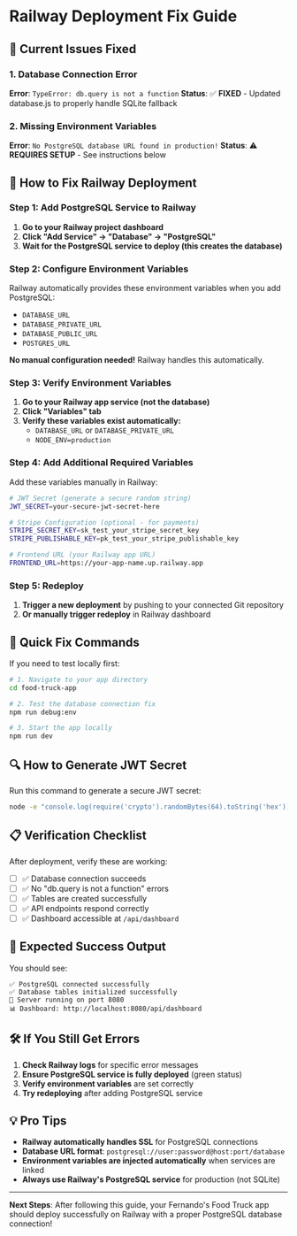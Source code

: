 # Railway Deployment Fix Guide

## 🚨 Current Issues Fixed

### 1. Database Connection Error
**Error**: `TypeError: db.query is not a function`
**Status**: ✅ **FIXED** - Updated database.js to properly handle SQLite fallback

### 2. Missing Environment Variables
**Error**: `No PostgreSQL database URL found in production!`
**Status**: ⚠️ **REQUIRES SETUP** - See instructions below

## 🔧 How to Fix Railway Deployment

### Step 1: Add PostgreSQL Service to Railway

1. **Go to your Railway project dashboard**
2. **Click "Add Service" → "Database" → "PostgreSQL"**
3. **Wait for the PostgreSQL service to deploy (this creates the database)**

### Step 2: Configure Environment Variables

Railway automatically provides these environment variables when you add PostgreSQL:
- `DATABASE_URL`
- `DATABASE_PRIVATE_URL` 
- `DATABASE_PUBLIC_URL`
- `POSTGRES_URL`

**No manual configuration needed!** Railway handles this automatically.

### Step 3: Verify Environment Variables

1. **Go to your Railway app service (not the database)**
2. **Click "Variables" tab**
3. **Verify these variables exist automatically:**
   - `DATABASE_URL` or `DATABASE_PRIVATE_URL`
   - `NODE_ENV=production`

### Step 4: Add Additional Required Variables

Add these variables manually in Railway:

```bash
# JWT Secret (generate a secure random string)
JWT_SECRET=your-secure-jwt-secret-here

# Stripe Configuration (optional - for payments)
STRIPE_SECRET_KEY=sk_test_your_stripe_secret_key
STRIPE_PUBLISHABLE_KEY=pk_test_your_stripe_publishable_key

# Frontend URL (your Railway app URL)
FRONTEND_URL=https://your-app-name.up.railway.app
```

### Step 5: Redeploy

1. **Trigger a new deployment** by pushing to your connected Git repository
2. **Or manually trigger redeploy** in Railway dashboard

## 🎯 Quick Fix Commands

If you need to test locally first:

```bash
# 1. Navigate to your app directory
cd food-truck-app

# 2. Test the database connection fix
npm run debug:env

# 3. Start the app locally
npm run dev
```

## 🔍 How to Generate JWT Secret

Run this command to generate a secure JWT secret:

```bash
node -e "console.log(require('crypto').randomBytes(64).toString('hex'))"
```

## 📋 Verification Checklist

After deployment, verify these are working:

- [ ] ✅ Database connection succeeds
- [ ] ✅ No "db.query is not a function" errors
- [ ] ✅ Tables are created successfully
- [ ] ✅ API endpoints respond correctly
- [ ] ✅ Dashboard accessible at `/api/dashboard`

## 🚀 Expected Success Output

You should see:
```
✅ PostgreSQL connected successfully
✅ Database tables initialized successfully
🚀 Server running on port 8080
📊 Dashboard: http://localhost:8080/api/dashboard
```

## 🛠️ If You Still Get Errors

1. **Check Railway logs** for specific error messages
2. **Ensure PostgreSQL service is fully deployed** (green status)
3. **Verify environment variables** are set correctly
4. **Try redeploying** after adding PostgreSQL service

## 💡 Pro Tips

- **Railway automatically handles SSL** for PostgreSQL connections
- **Database URL format**: `postgresql://user:password@host:port/database`
- **Environment variables are injected automatically** when services are linked
- **Always use Railway's PostgreSQL service** for production (not SQLite)

---

**Next Steps**: After following this guide, your Fernando's Food Truck app should deploy successfully on Railway with a proper PostgreSQL database connection! 